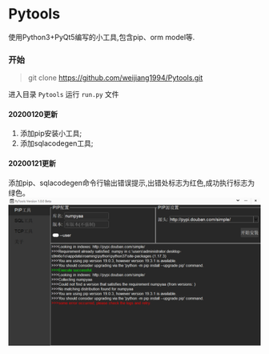 # Pytools
使用Python3+PyQt5编写的小工具,包含pip、orm model等.

### 开始
>git clone https://github.com/weijiang1994/Pytools.git

进入目录 `Pytools` 运行 `run.py` 文件

#### 20200120更新
1. 添加pip安装小工具;
2. 添加sqlacodegen工具;

#### 20200121更新
添加pip、sqlacodegen命令行输出错误提示,出错处标志为红色,成功执行标志为绿色。
![错误提示](https://github.com/weijiang1994/Pytools/blob/master/image/%E9%94%99%E8%AF%AF%E6%8F%90%E7%A4%BA.png '错误提示')
